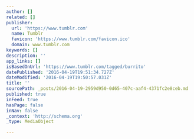 ```yaml
---
author: []
related: []
publisher:
  url: 'https://www.tumblr.com'
  name: Tumblr
  favicon: 'https://www.tumblr.com/favicon.ico'
  domain: www.tumblr.com
keywords: []
description: ''
app_links: []
isBasedOnUrl: 'https://www.tumblr.com/tagged/burrito'
datePublished: '2016-04-19T19:51:34.727Z'
dateModified: '2016-04-19T19:50:57.031Z'
title: ''
sourcePath: _posts/2016-04-19-2959d950-0d65-407c-aaf4-4371fc2e8ceb.md
published: true
inFeed: true
hasPage: false
inNav: false
_context: 'http://schema.org'
_type: MediaObject

---
```

<article style=""></article>